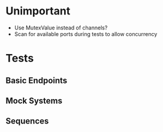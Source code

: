 # Unimportant
 * Use MutexValue instead of channels?
 * Scan for available ports during tests to allow concurrency

# Tests

## Basic Endpoints

## Mock Systems

## Sequences
